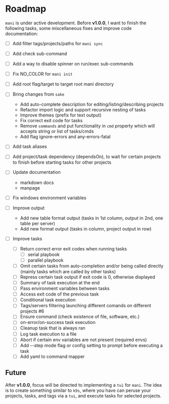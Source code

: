 # Roadmap

`mani` is under active development. Before **v1.0.0**, I want to finish the following tasks, some miscellaneous fixes and improve code documentation:

- [ ] Add filter tags/projects/paths for `mani sync`
- [ ] Add check sub-command
- [ ] Add a way to disable spinner on run/exec sub-commands
- [ ] Fix NO_COLOR for `mani init`
- [ ] Add root flag/target to target root mani directory
- [ ] Bring changes from `sake`
  - Add auto-complete description for editing/listing/describing projects
  - Refactor import logic and support recursive nesting of tasks
  - Improve themes (prefix for text output)
  - Fix correct exit code for tasks
  - Remove `commands` and put functionality in `cmd` property which will accepts string or list of tasks/cmds
  - Add flag ignore-errors and any-errors-fatal
- [ ] Add task aliases
- [ ] Add project/task dependency (dependsOn), to wait for certain projects to finish before starting tasks for other projects
- [ ] Update documentation
  - markdown docs
  - manpage
- [ ] Fix windows environment variables


- [ ] Improve output
  - Add new table format output (tasks in 1st column, output in 2nd, one table per server)
  - Add new format output (tasks in column, project output in row)

- [ ] Improve tasks
  - [ ] Return correct error exit codes when running tasks
    - [ ] serial playbook
    - [ ] parallel playbook
  - [ ] Omit certain tasks from auto-completion and/or being called directly (mainly tasks which are called by other tasks)
  - [ ] Repress certain task output if exit code is 0, otherwise displayed
  - [ ] Summary of task execution at the end
  - [ ] Pass environment variables between tasks
  - [ ] Access exit code of the previous task
  - [ ] Conditional task execution
  - [ ] Tags/servers filtering launching different comands on different projects #6
  - [ ] Ensure command (check existence of file, software, etc.)
  - [ ] on-error/on-success task execution
  - [ ] Cleanup task that is always ran
  - [ ] Log task execution to a file
  - [ ] Abort if certain env variables are not present (required envs)
  - [ ] Add --step mode flag or config setting to prompt before executing a task
  - [ ] Add yaml to command mapper

## Future

After **v1.0.0**, focus will be directed to implementing a `tui` for `mani`. The idea is to create something similar to `k9s`, where you have can peruse your projects, tasks, and tags via a `tui`, and execute tasks for selected projects.
